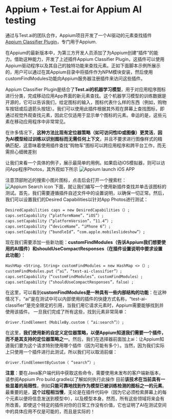 # Appium + Test.ai for Appium AI testing
通过与Test.ai的团队合作，Appium项目开发了一个AI驱动的元素查找插件[Appium Classifier Plugin](https://github.com/testdotai/appium-classifier-plugin)，专门用于Appium.

在Appium的最新版本中，为第三方开发人员添加了为Appium创建“插件”的能力。借助这种能力，开发了上述插件Appium Classifier Plugin，这插件可以使用Appium驱动程序以及其自己的独特功能来查找元素。正如下面脚本示例所展示的，用户可以通过在其Appium目录中将插件作为NPM模块安装，然后使用customFindModules功能向Appium服务器注册插件来访问这些插件。

Appium Classifier Plugin是结合了**Test.ai的机器学习模型**，用于对应用程序图标进行分类，完成移动应用App界面的新元素查找。这个机器学习模型的训练数据是开源的，它可以告诉我们，给定图标的输入，图标代表什么样的东西（例如，购物车按钮或后退箭头按钮）。我们可以使用此插件根据其外观在屏幕上查找图标，即通过视觉外观查找元素，因此它仅适用于显示单个图标的元素。幸运的是，这些元素在移动应用程序中非常常见。

在许多情况下，**这种方法比现有定位器策略（如可访问性ID或图像）更灵活**，**因为AI模型经过训练以识别图标而无需任何上下文**，并且不要求进行图像样式的精确匹配，这意味着使用插件查找“购物车”图标可以跨应用程序和跨平台工作，而无需担心细微差别

让我们来看一个具体的例子，展示最简单的用例。如果启动iOS模拟器，则可以访问App程序Photos，其外观如下所示
![Appium launch iOS APP](https://mmbiz.qpic.cn/mmbiz_png/CMOUUEcN8FdaibD31h2CBSw679F1pbsT77ZZfNnRca1Kpd0cBwNtwB9qrICuMicARvsPrlu5xibK6wQlia90kibYvGA/640?wx_fmt=png&wxfrom=5&wx_lazy=1&wx_co=1)

注意顶部附近的搜索小图片图标，点击后会打开一个搜索栏：
![Appium Search icon](https://mmbiz.qpic.cn/mmbiz_png/CMOUUEcN8FdaibD31h2CBSw679F1pbsT7sv7LssKbLRwrCyrCmiblgyBw4xRjfhRNaKDBLs1PMaGSpVeulPAL7gQ/640?wx_fmt=png&wxfrom=5&wx_lazy=1&wx_co=1)
下面，就让我们编写一个使用新插件查找并单击该图标的测试。首先，我们需要遵循插件自述文件中的设置说明，以确保一切正常。然后，我们可以设置我们的Desired Capabilities以针对App Photos进行测试：
~~~
DesiredCapabilities caps = new DesiredCapabilities（）;
caps.setCapability（“platformName”，“iOS”）;
caps.setCapability（“platformVersion”，“11.4”）;
caps.setCapability（“deviceName”，“iPhone 6”）;
caps.setCapability（“bundleId”，“com.apple.mobileslideshow”）;
~~~
现在我们需要添加一些新功能：**customFindModules（告诉Appium我们想要使用的AI插件）**和**shouldUseCompactResponses（在插件设置说明中要求设置此功能）**：
~~~
HashMap <String，String> customFindModules = new HashMap <>（）;
customFindModules.put（“ai”，“test-ai-classifier”）;
caps.setCapability（“customFindModules”，customFindModules）;
caps.setCapability（“shouldUseCompactResponses”，false）;
~~~
在这里，可以看到**customFindModules是一种具有一些内部结构的功能**：在这种情况下，“ai”是在测试中可以内部使用的插件的快捷方式名称，“test-ai-classifier”是完全限定的引用，当我们用它请求元素时，Appium需要能够找到并使用该插件。
一旦我们完成了所有这些，找到元素非常简单：
~~~
driver.findElement（MobileBy.custom（ “ai:search”））;
~~~
在这里，**我们使用新的自定义定位器策略，以便Appium知道我们需要一个插件，而不是其支持的定位器策略之一**。然后，我们在选择器前面加上ai：让Appium知道我们要为这个请求特别使用哪个插件（因为可能有多个）。当然，因为我们实际上只使用一个插件进行此测试，所以我们可以取消前缀：
~~~
driver.findElementByCustom（ “search”）;
~~~
**注意**：要在Java客户端代码中获取这些命令，需要使用未发布的客户端新版本，请参阅Appium Pro build.gradle以了解如何执行此操作
目前**该技术在当前具有一些显着的局限性**，例如**只能可靠地找到作为模型已被训练检测的图标之一的元素**。最重要的是，**这个过程相当慢**，无论是在插件代码中（因为它必须检索屏幕上的每个元素以便将信息发送到模型中），以及模型本身。然而，所有这些领域将来会有所改善。即使这个特定的插件对你的日常工作没有价值，它也证明了AI在测试空间中的具体应用不仅是可能的，而且是实际的！

[//]: # (These are reference links used in the body of this note and get stripped out when the markdown processor does its job. There is no need to format nicely because it shouldn't be seen. Thanks SO - http://stackoverflow.com/questions/4823468/store-comments-in-markdown-syntax)

   [dill]: <https://github.com/joemccann/dillinger>